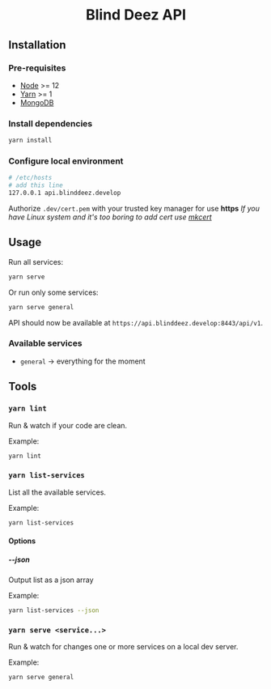 <div align="center">

# Blind Deez API

</div>

## Installation

### Pre-requisites

- [Node](https://nodejs.org/en/download/package-manager/) >= 12
- [Yarn](https://classic.yarnpkg.com/lang/en/docs/install/#debian-stable) >= 1
- [MongoDB](https://docs.mongodb.com/manual/tutorial/install-mongodb-on-ubuntu/)

### Install dependencies

```bash
yarn install
```

### Configure local environment

```bash
# /etc/hosts
# add this line
127.0.0.1 api.blinddeez.develop
```
Authorize `.dev/cert.pem` with your trusted key manager for use __https__
*If you have Linux system and it's too boring to add cert use [mkcert](https://github.com/FiloSottile/mkcert)*

## Usage

Run all services:

```bash
yarn serve
```

Or run only some services:

```bash
yarn serve general
```

API should now be available at `https://api.blinddeez.develop:8443/api/v1`.

### Available services

- `general` -> everything for the moment

## Tools

### `yarn lint`

Run & watch if your code are clean.

Example:

```bash
yarn lint
```

### `yarn list-services`

List all the available services.

Example:

```bash
yarn list-services
```

#### Options

##### --json

Output list as a json array

Example:

```bash
yarn list-services --json
```

### `yarn serve <service...>`

Run & watch for changes one or more services on a local dev server.

Example:

```bash
yarn serve general
```
